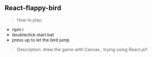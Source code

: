 ## React-flappy-bird

> How to play:
- npm i
- doubleclick start.bat
- press up to let the bird jump
> Description:
> drew the game with Canvas , trying using React.js!!
